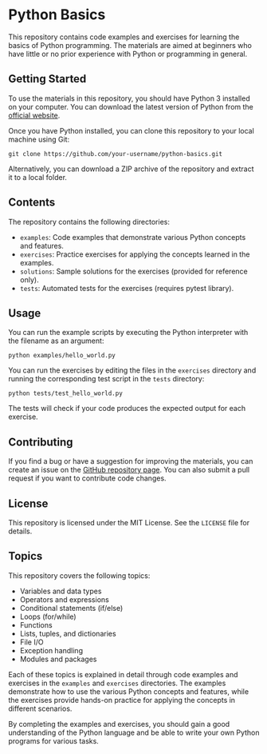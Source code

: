 # Python Basics

This repository contains code examples and exercises for learning the basics of Python programming. The materials are aimed at beginners who have little or no prior experience with Python or programming in general.

## Getting Started

To use the materials in this repository, you should have Python 3 installed on your computer. You can download the latest version of Python from the [official website](https://www.python.org/downloads/).

Once you have Python installed, you can clone this repository to your local machine using Git:
```
git clone https://github.com/your-username/python-basics.git
```
Alternatively, you can download a ZIP archive of the repository and extract it to a local folder.

## Contents

The repository contains the following directories:

- `examples`: Code examples that demonstrate various Python concepts and features.
- `exercises`: Practice exercises for applying the concepts learned in the examples.
- `solutions`: Sample solutions for the exercises (provided for reference only).
- `tests`: Automated tests for the exercises (requires pytest library).

## Usage

You can run the example scripts by executing the Python interpreter with the filename as an argument:
```
python examples/hello_world.py
```
You can run the exercises by editing the files in the `exercises` directory and running the corresponding test script in the `tests` directory:
```
python tests/test_hello_world.py
```
The tests will check if your code produces the expected output for each exercise.

## Contributing

If you find a bug or have a suggestion for improving the materials, you can create an issue on the [GitHub repository page](https://github.com/your-username/python-basics/issues). You can also submit a pull request if you want to contribute code changes.

## License

This repository is licensed under the MIT License. See the `LICENSE` file for details.

## Topics

This repository covers the following topics:

- Variables and data types
- Operators and expressions
- Conditional statements (if/else)
- Loops (for/while)
- Functions
- Lists, tuples, and dictionaries
- File I/O
- Exception handling
- Modules and packages

Each of these topics is explained in detail through code examples and exercises in the `examples` and `exercises` directories. The examples demonstrate how to use the various Python concepts and features, while the exercises provide hands-on practice for applying the concepts in different scenarios.

By completing the examples and exercises, you should gain a good understanding of the Python language and be able to write your own Python programs for various tasks.
